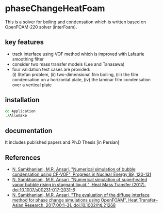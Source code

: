 # phaseChangeHeatFoam
This is a solver for boiling and condensation which is written based on OpenFOAM-220 solver (interFoam).
## key features
* track interface using VOF method which is improved with Lafaurie smoothing filter
* consider two mass transfer models (Lee and Tanasawa)
* four validation test cases are provided:  
  (i) Stefan problem, 
  (ii) two-dimensional film boiling,
  (iii) the film condensation on a horizontal plate, 
  (iv) the laminar film condensation over a vertical plate

## installation
```bash
cd Application
./Allwmake
```

## documentation
It includes published papers and Ph.D Thesis [in Persian] 


## References
* [N. Samkhaniani, M.R. Ansari, "Numerical simulation of bubble condensation using CF-VOF", Progress in Nuclear Energy 89, 120-131](http://www.sciencedirect.com/science/article/pii/S0149197016300269)
* [N. Samkhaniani, M.R. Ansari, "Numerical simulation of superheated vapor bubble rising in stagnant liquid ", Heat Mass Transfer (2017). doi:10.1007/s00231-017-2031-6](https://link.springer.com/article/10.1007/s00231-017-2031-6)
* [N. Samkhaniani, M.R. Ansari, "The evaluation of the diffuse interface method for phase change simulations using OpenFOAM", Heat Transfer–Asian Research. 2017;00:1–31. doi:10.1002/htj.21268](http://onlinelibrary.wiley.com/doi/10.1002/htj.21268/full)
